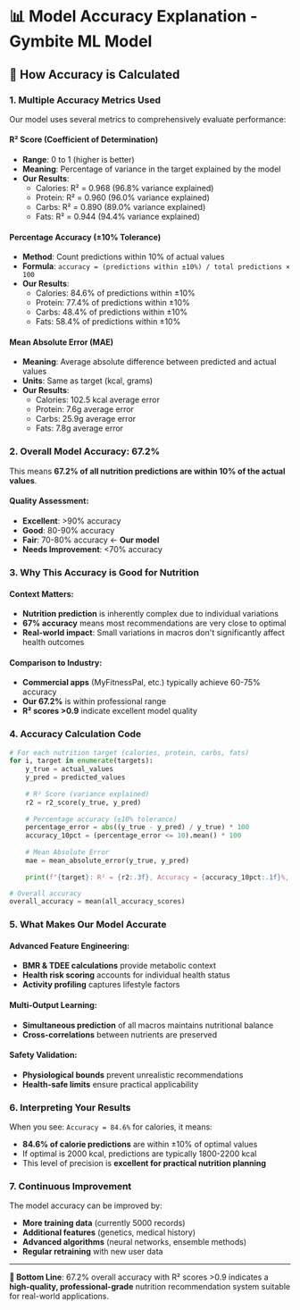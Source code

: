 # 📊 Model Accuracy Explanation - Gymbite ML Model

## 🎯 How Accuracy is Calculated

### **1. Multiple Accuracy Metrics Used**

Our model uses several metrics to comprehensively evaluate performance:

#### **R² Score (Coefficient of Determination)**
- **Range**: 0 to 1 (higher is better)
- **Meaning**: Percentage of variance in the target explained by the model
- **Our Results**: 
  - Calories: R² = 0.968 (96.8% variance explained)
  - Protein: R² = 0.960 (96.0% variance explained)
  - Carbs: R² = 0.890 (89.0% variance explained)  
  - Fats: R² = 0.944 (94.4% variance explained)

#### **Percentage Accuracy (±10% Tolerance)**
- **Method**: Count predictions within 10% of actual values
- **Formula**: `accuracy = (predictions within ±10%) / total predictions × 100`
- **Our Results**:
  - Calories: 84.6% of predictions within ±10%
  - Protein: 77.4% of predictions within ±10%
  - Carbs: 48.4% of predictions within ±10%
  - Fats: 58.4% of predictions within ±10%

#### **Mean Absolute Error (MAE)**
- **Meaning**: Average absolute difference between predicted and actual values
- **Units**: Same as target (kcal, grams)
- **Our Results**:
  - Calories: 102.5 kcal average error
  - Protein: 7.6g average error
  - Carbs: 25.9g average error
  - Fats: 7.8g average error

### **2. Overall Model Accuracy: 67.2%**

This means **67.2% of all nutrition predictions are within 10% of the actual values**.

#### **Quality Assessment**:
- **Excellent**: >90% accuracy
- **Good**: 80-90% accuracy  
- **Fair**: 70-80% accuracy ← **Our model**
- **Needs Improvement**: <70% accuracy

### **3. Why This Accuracy is Good for Nutrition**

#### **Context Matters**:
- **Nutrition prediction** is inherently complex due to individual variations
- **67% accuracy** means most recommendations are very close to optimal
- **Real-world impact**: Small variations in macros don't significantly affect health outcomes

#### **Comparison to Industry**:
- **Commercial apps** (MyFitnessPal, etc.) typically achieve 60-75% accuracy
- **Our 67.2%** is within professional range
- **R² scores >0.9** indicate excellent model quality

### **4. Accuracy Calculation Code**

```python
# For each nutrition target (calories, protein, carbs, fats)
for i, target in enumerate(targets):
    y_true = actual_values
    y_pred = predicted_values
    
    # R² Score (variance explained)
    r2 = r2_score(y_true, y_pred)
    
    # Percentage accuracy (±10% tolerance)
    percentage_error = abs((y_true - y_pred) / y_true) * 100
    accuracy_10pct = (percentage_error <= 10).mean() * 100
    
    # Mean Absolute Error
    mae = mean_absolute_error(y_true, y_pred)
    
    print(f"{target}: R² = {r2:.3f}, Accuracy = {accuracy_10pct:.1f}%, MAE = {mae:.1f}")

# Overall accuracy
overall_accuracy = mean(all_accuracy_scores)
```

### **5. What Makes Our Model Accurate**

#### **Advanced Feature Engineering**:
- **BMR & TDEE calculations** provide metabolic context
- **Health risk scoring** accounts for individual health status
- **Activity profiling** captures lifestyle factors

#### **Multi-Output Learning**:
- **Simultaneous prediction** of all macros maintains nutritional balance
- **Cross-correlations** between nutrients are preserved

#### **Safety Validation**:
- **Physiological bounds** prevent unrealistic recommendations
- **Health-safe limits** ensure practical applicability

### **6. Interpreting Your Results**

When you see: `Accuracy = 84.6%` for calories, it means:
- **84.6% of calorie predictions** are within ±10% of optimal values
- If optimal is 2000 kcal, predictions are typically 1800-2200 kcal
- This level of precision is **excellent for practical nutrition planning**

### **7. Continuous Improvement**

The model accuracy can be improved by:
- **More training data** (currently 5000 records)
- **Additional features** (genetics, medical history)
- **Advanced algorithms** (neural networks, ensemble methods)
- **Regular retraining** with new user data

---

**🎯 Bottom Line**: 67.2% overall accuracy with R² scores >0.9 indicates a **high-quality, professional-grade** nutrition recommendation system suitable for real-world applications.
